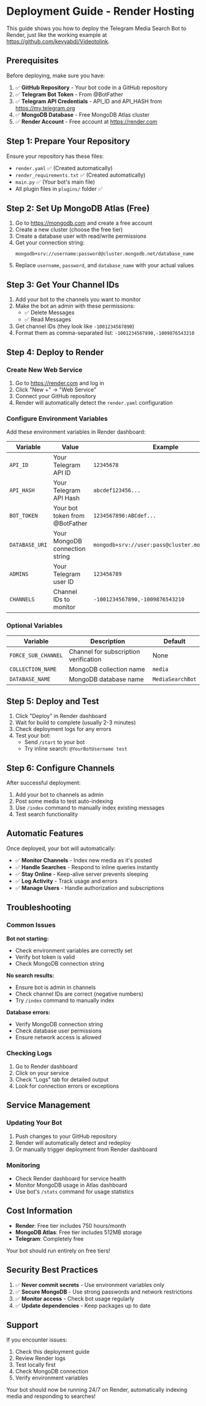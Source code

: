 # Deployment Guide - Render Hosting

This guide shows you how to deploy the Telegram Media Search Bot to Render, just like the working example at https://github.com/kevyabdi/Videotolink.

## Prerequisites

Before deploying, make sure you have:

1. ✅ **GitHub Repository** - Your bot code in a GitHub repository
2. ✅ **Telegram Bot Token** - From @BotFather
3. ✅ **Telegram API Credentials** - API_ID and API_HASH from https://my.telegram.org
4. ✅ **MongoDB Database** - Free MongoDB Atlas cluster
5. ✅ **Render Account** - Free account at https://render.com

## Step 1: Prepare Your Repository

Ensure your repository has these files:
- `render.yaml` ✅ (Created automatically)
- `render_requirements.txt` ✅ (Created automatically)
- `main.py` ✅ (Your bot's main file)
- All plugin files in `plugins/` folder ✅

## Step 2: Set Up MongoDB Atlas (Free)

1. Go to https://mongodb.com and create a free account
2. Create a new cluster (choose the free tier)
3. Create a database user with read/write permissions
4. Get your connection string:
   ```
   mongodb+srv://username:password@cluster.mongodb.net/database_name
   ```
5. Replace `username`, `password`, and `database_name` with your actual values

## Step 3: Get Your Channel IDs

1. Add your bot to the channels you want to monitor
2. Make the bot an admin with these permissions:
   - ✅ Delete Messages
   - ✅ Read Messages
3. Get channel IDs (they look like `-1001234567890`)
4. Format them as comma-separated list: `-1001234567890,-1009876543210`

## Step 4: Deploy to Render

### Create New Web Service

1. Go to https://render.com and log in
2. Click "New +" → "Web Service"
3. Connect your GitHub repository
4. Render will automatically detect the `render.yaml` configuration

### Configure Environment Variables

Add these environment variables in Render dashboard:

| Variable | Value | Example |
|----------|-------|---------|
| `API_ID` | Your Telegram API ID | `12345678` |
| `API_HASH` | Your Telegram API Hash | `abcdef123456...` |
| `BOT_TOKEN` | Your bot token from @BotFather | `1234567890:ABCdef...` |
| `DATABASE_URI` | Your MongoDB connection string | `mongodb+srv://user:pass@cluster.mongodb.net/db` |
| `ADMINS` | Your Telegram user ID | `123456789` |
| `CHANNELS` | Channel IDs to monitor | `-1001234567890,-1009876543210` |

### Optional Variables

| Variable | Description | Default |
|----------|-------------|---------|
| `FORCE_SUB_CHANNEL` | Channel for subscription verification | None |
| `COLLECTION_NAME` | MongoDB collection name | `media` |
| `DATABASE_NAME` | MongoDB database name | `MediaSearchBot` |

## Step 5: Deploy and Test

1. Click "Deploy" in Render dashboard
2. Wait for build to complete (usually 2-3 minutes)
3. Check deployment logs for any errors
4. Test your bot:
   - Send `/start` to your bot
   - Try inline search: `@YourBotUsername test`

## Step 6: Configure Channels

After successful deployment:

1. Add your bot to channels as admin
2. Post some media to test auto-indexing
3. Use `/index` command to manually index existing messages
4. Test search functionality

## Automatic Features

Once deployed, your bot will automatically:

- ✅ **Monitor Channels** - Index new media as it's posted
- ✅ **Handle Searches** - Respond to inline queries instantly
- ✅ **Stay Online** - Keep-alive server prevents sleeping
- ✅ **Log Activity** - Track usage and errors
- ✅ **Manage Users** - Handle authorization and subscriptions

## Troubleshooting

### Common Issues

**Bot not starting:**
- Check environment variables are correctly set
- Verify bot token is valid
- Check MongoDB connection string

**No search results:**
- Ensure bot is admin in channels
- Check channel IDs are correct (negative numbers)
- Try `/index` command to manually index

**Database errors:**
- Verify MongoDB connection string
- Check database user permissions
- Ensure network access is allowed

### Checking Logs

1. Go to Render dashboard
2. Click on your service
3. Check "Logs" tab for detailed output
4. Look for connection errors or exceptions

## Service Management

### Updating Your Bot

1. Push changes to your GitHub repository
2. Render will automatically detect and redeploy
3. Or manually trigger deployment from Render dashboard

### Monitoring

- Check Render dashboard for service health
- Monitor MongoDB usage in Atlas dashboard
- Use bot's `/stats` command for usage statistics

## Cost Information

- **Render**: Free tier includes 750 hours/month
- **MongoDB Atlas**: Free tier includes 512MB storage
- **Telegram**: Completely free

Your bot should run entirely on free tiers!

## Security Best Practices

1. ✅ **Never commit secrets** - Use environment variables only
2. ✅ **Secure MongoDB** - Use strong passwords and network restrictions
3. ✅ **Monitor access** - Check bot usage regularly
4. ✅ **Update dependencies** - Keep packages up to date

## Support

If you encounter issues:

1. Check this deployment guide
2. Review Render logs
3. Test locally first
4. Check MongoDB connection
5. Verify environment variables

Your bot should now be running 24/7 on Render, automatically indexing media and responding to searches!